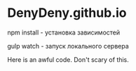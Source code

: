 # DenyDeny.github.io

npm install - установка зависимостей

gulp watch - запуск локального сервера

Here is an awful code. Don't scary of this.
